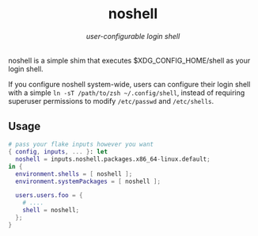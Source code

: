 <h1 align="center">noshell</h1>

<h6 align="center">user-configurable login shell</h1>

noshell is a simple shim that executes $XDG_CONFIG_HOME/shell as your login shell.

If you configure noshell system-wide, users can configure their login shell with
a simple `ln -sT /path/to/zsh ~/.config/shell`, instead of requiring
superuser permissions to modify `/etc/passwd` and `/etc/shells`.

## Usage

```nix
# pass your flake inputs however you want
{ config, inputs, ... }: let
  noshell = inputs.noshell.packages.x86_64-linux.default;
in {
  environment.shells = [ noshell ];
  environment.systemPackages = [ noshell ];

  users.users.foo = {
    # ....
    shell = noshell;
  };
}
```
